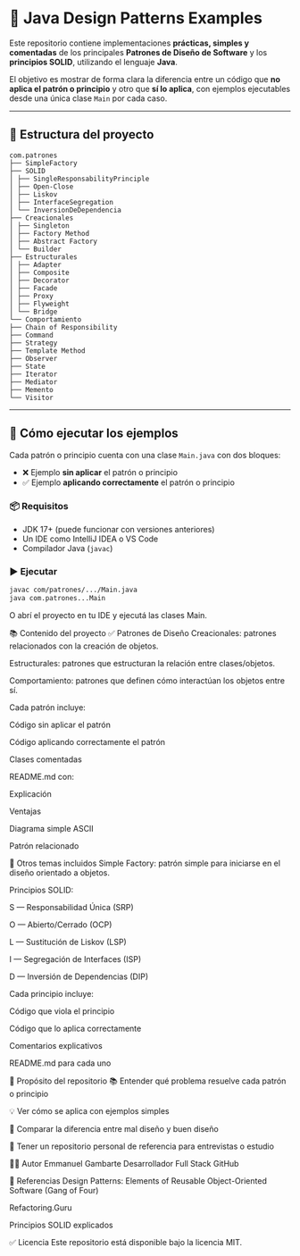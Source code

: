 # 📘 Java Design Patterns Examples

Este repositorio contiene implementaciones **prácticas, simples y comentadas** de los principales **Patrones de Diseño de Software** y los **principios SOLID**, utilizando el lenguaje **Java**.

El objetivo es mostrar de forma clara la diferencia entre un código que **no aplica el patrón o principio** y otro que **sí lo aplica**, con ejemplos ejecutables desde una única clase `Main` por cada caso.

---

## 📁 Estructura del proyecto

```
com.patrones
├── SimpleFactory
├── SOLID
│ ├── SingleResponsabilityPrinciple
│ ├── Open-Close
│ ├── Liskov
│ ├── InterfaceSegregation
│ └── InversionDeDependencia
├── Creacionales
│ ├── Singleton
│ ├── Factory Method
│ ├── Abstract Factory
│ └── Builder
├── Estructurales
│ ├── Adapter
│ ├── Composite
│ ├── Decorator
│ ├── Facade
│ ├── Proxy
│ ├── Flyweight
│ └── Bridge
└── Comportamiento
├── Chain of Responsibility
├── Command
├── Strategy
├── Template Method
├── Observer
├── State
├── Iterator
├── Mediator
├── Memento
└── Visitor
```


---

## 🚀 Cómo ejecutar los ejemplos

Cada patrón o principio cuenta con una clase `Main.java` con dos bloques:

- ❌ Ejemplo **sin aplicar** el patrón o principio
- ✅ Ejemplo **aplicando correctamente** el patrón o principio

### 📦 Requisitos

- JDK 17+ (puede funcionar con versiones anteriores)
- Un IDE como IntelliJ IDEA o VS Code
- Compilador Java (`javac`)

### ▶️ Ejecutar

```bash
javac com/patrones/.../Main.java
java com.patrones...Main
```

O abrí el proyecto en tu IDE y ejecutá las clases Main.

📚 Contenido del proyecto
✅ Patrones de Diseño
Creacionales: patrones relacionados con la creación de objetos.

Estructurales: patrones que estructuran la relación entre clases/objetos.

Comportamiento: patrones que definen cómo interactúan los objetos entre sí.

Cada patrón incluye:

Código sin aplicar el patrón

Código aplicando correctamente el patrón

Clases comentadas

README.md con:

Explicación

Ventajas

Diagrama simple ASCII

Patrón relacionado

🧱 Otros temas incluidos
Simple Factory: patrón simple para iniciarse en el diseño orientado a objetos.

Principios SOLID:

S — Responsabilidad Única (SRP)

O — Abierto/Cerrado (OCP)

L — Sustitución de Liskov (LSP)

I — Segregación de Interfaces (ISP)

D — Inversión de Dependencias (DIP)

Cada principio incluye:

Código que viola el principio

Código que lo aplica correctamente

Comentarios explicativos

README.md para cada uno

🎯 Propósito del repositorio
📚 Entender qué problema resuelve cada patrón o principio

💡 Ver cómo se aplica con ejemplos simples

🔎 Comparar la diferencia entre mal diseño y buen diseño

🧠 Tener un repositorio personal de referencia para entrevistas o estudio

👨‍💻 Autor
Emmanuel Gambarte
Desarrollador Full Stack
GitHub

📌 Referencias
Design Patterns: Elements of Reusable Object-Oriented Software (Gang of Four)

Refactoring.Guru

Principios SOLID explicados

✅ Licencia
Este repositorio está disponible bajo la licencia MIT.
